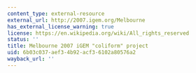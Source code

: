 ```yaml
---
content_type: external-resource
external_url: http://2007.igem.org/Melbourne
has_external_license_warning: true
license: https://en.wikipedia.org/wiki/All_rights_reserved
status: ''
title: Melbourne 2007 iGEM "coliform" project
uid: 6b03c037-aef3-4b92-acf3-6102a80576a2
wayback_url: ''
---
```

